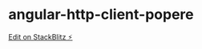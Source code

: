 # angular-http-client-popere

[Edit on StackBlitz ⚡️](https://stackblitz.com/edit/angular-http-client-popere)